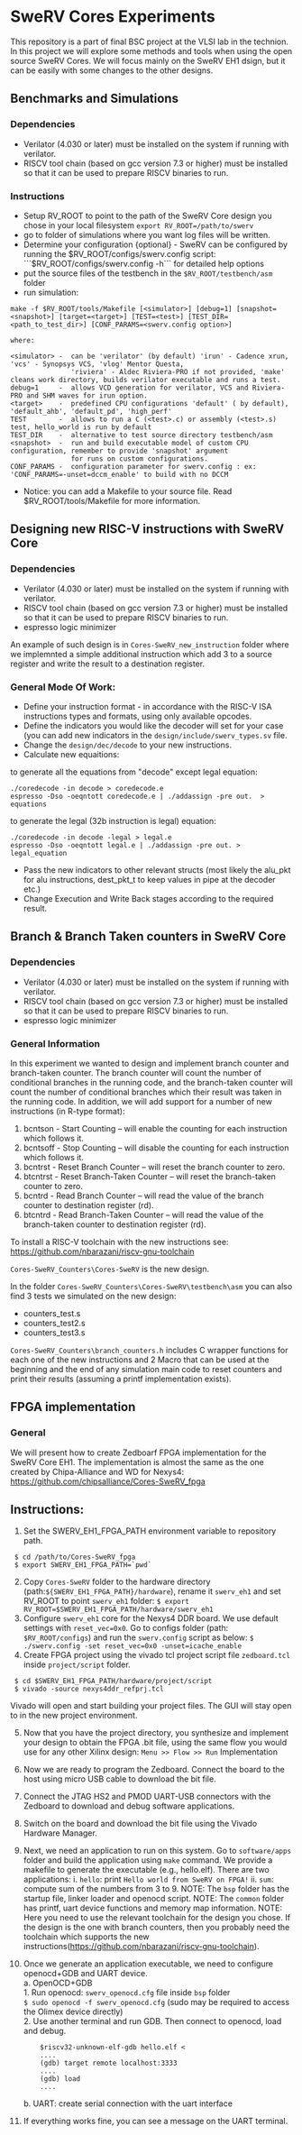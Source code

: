 # SweRV Cores Experiments

This repository is a part of final BSC project at the VLSI lab in the technion.
In this project we will explore some methods and tools when using the open source SweRV Cores.
We will focus mainly on the SweRV EH1 dsign, but it can be easily with some changes to the other designs.

## Benchmarks and Simulations
### Dependencies
* Verilator (4.030 or later) must be installed on the system if running with verilator.
* RISCV tool chain (based on gcc version 7.3 or higher) must be installed so that it can be used to prepare RISCV binaries to run.
### Instructions
* Setup RV_ROOT to point to the path of the SweRV Core design you chose in your local filesystem
```export RV_ROOT=/path/to/swerv```
* go to folder of simulations where you want log files will be written.
* Determine your configuration {optional} - SweRV can be configured by running the $RV_ROOT/configs/swerv.config script:
```$RV_ROOT/configs/swerv.config -h``` for detailed help options
* put the source files of the testbench in the ```$RV_ROOT/testbench/asm``` folder
* run simulation:
```
make -f $RV_ROOT/tools/Makefile [<simulator>] [debug=1] [snapshot=<snapshot>] [target=<target>] [TEST=<test>] [TEST_DIR=<path_to_test_dir>] [CONF_PARAMS=<swerv.config option>]

where:

<simulator> -  can be 'verilator' (by default) 'irun' - Cadence xrun, 'vcs' - Synopsys VCS, 'vlog' Mentor Questa,
               'riviera' - Aldec Riviera-PRO if not provided, 'make' cleans work directory, builds verilator executable and runs a test.
debug=1     -  allows VCD generation for verilator, VCS and Riviera-PRO and SHM waves for irun option.
<target>    -  predefined CPU configurations 'default' ( by default), 'default_ahb', 'default_pd', 'high_perf'
TEST        -  allows to run a C (<test>.c) or assembly (<test>.s) test, hello_world is run by default 
TEST_DIR    -  alternative to test source directory testbench/asm
<snapshot>  -  run and build executable model of custom CPU configuration, remember to provide 'snapshot' argument 
               for runs on custom configurations.
CONF_PARAMS -  configuration parameter for swerv.config : ex: 'CONF_PARAMS=-unset=dccm_enable' to build with no DCCM
```
* Notice: you can add a Makefile to your source file. Read $RV_ROOT/tools/Makefile for more information.


## Designing new RISC-V instructions with SweRV Core 
### Dependencies
* Verilator (4.030 or later) must be installed on the system if running with verilator.
* RISCV tool chain (based on gcc version 7.3 or higher) must be installed so that it can be used to prepare RISCV binaries to run.
* espresso logic minimizer

An example of such design is in ```Cores-SweRV_new_instruction``` folder where we implemnted a simple additional instruction which add 3 to a source register and write the result to a destination register.

### General Mode Of Work:
* Define your instruction format - in accordance with the RISC-V ISA instructions types and formats, using only available opcodes.
* Define the indicators you would like the decoder will set for your case (you can add new indicators in the ```design/include/swerv_types.sv``` file.
* Change the ```design/dec/decode``` to your new instructions.
* Calculate new equaitions:

 to generate all the equations from "decode" except legal equation:
```
./coredecode -in decode > coredecode.e
espresso -Dso -oeqntott coredecode.e | ./addassign -pre out.  > equations
```
   to generate the legal (32b instruction is legal) equation:
```
./coredecode -in decode -legal > legal.e
espresso -Dso -oeqntott legal.e | ./addassign -pre out. > legal_equation
```
* Pass the new indicators to other relevant structs (most likely the alu_pkt for alu instructions, dest_pkt_t to keep values in pipe at the decoder etc.)
* Change Execution and Write Back stages according to the required result.


## Branch & Branch Taken counters in SweRV Core
### Dependencies
* Verilator (4.030 or later) must be installed on the system if running with verilator.
* RISCV tool chain (based on gcc version 7.3 or higher) must be installed so that it can be used to prepare RISCV binaries to run.
* espresso logic minimizer

### General Information
In this experiment we wanted to design and implement branch counter and branch-taken counter. The branch counter will count the number of conditional branches in the running code, and the branch-taken counter will count the number of conditional branches which their result was taken in the running code.
In addition, we will add support for a number of new instructions (in R-type format):
1.	bcntson  - Start Counting – will enable the counting for each instruction which follows it.
2.	bcntsoff - Stop Counting – will disable the counting for each instruction which follows it.
3.	bcntrst  - Reset Branch Counter – will reset the branch counter to zero.
4.	btcntrst - Reset Branch-Taken Counter – will reset the branch-taken counter to zero.
5.	bcntrd   - Read Branch Counter – will read the value of the branch counter to destination register (rd).
6.	btcntrd  - Read Branch-Taken Counter –  will read the value of the branch-taken counter to destination register (rd).

To install a RISC-V toolchain with the new instructions see: https://github.com/nbarazani/riscv-gnu-toolchain

```Cores-SweRV_Counters\Cores-SweRV``` is the new design.

In the folder ```Cores-SweRV_Counters\Cores-SweRV\testbench\asm``` you can also find 3 tests we simulated on the new design:
* counters_test.s
* counters_test2.s
* counters_test3.s

```Cores-SweRV_Counters\branch_counters.h``` includes C wrapper functions for each one of the new instructions and 2 Macro that can be used at the beginning and the end of any simulation main code to reset counters and print their results (assuming a printf implementation exists).

## FPGA implementation
### General
We will present how to create Zedboarf FPGA implementation for the SweRV Core EH1.
The implementation is almost the same as the one created by Chipa-Alliance and WD for Nexys4: https://github.com/chipsalliance/Cores-SweRV_fpga

## Instructions:
1. Set the SWERV_EH1_FPGA_PATH environment variable to repository path.
```
 $ cd /path/to/Cores-SweRV_fpga 
 $ export SWERV_EH1_FPGA_PATH=`pwd`
```
2. Copy ```Cores-SweRV``` folder to the hardware directory (path:```${SWERV_EH1_FPGA_PATH}/hardware```), rename it ```swerv_eh1``` and set RV_ROOT to point ```swerv_eh1``` folder:
```$ export RV_ROOT=$SWERV_EH1_FPGA_PATH/hardware/swerv_eh1```
3. Configure ```swerv_eh1``` core for the Nexys4 DDR board. We use default settings with ```reset_vec=0x0```.
Go to configs folder (path: ```$RV_ROOT/configs```) and run the ```swerv.config``` script as below:
```$ ./swerv.config -set reset_vec=0x0 -unset=icache_enable```
4. Create FPGA project using the vivado tcl project script file ```zedboard.tcl``` inside ```project/script``` folder.
```
 $ cd $SWERV_EH1_FPGA_PATH/hardware/project/script
 $ vivado -source nexys4ddr_refprj.tcl
```

Vivado will open and start building your project files. The GUI will stay open to in the new project environment.

5. Now that you have the project directory, you synthesize and implement your design to obtain the FPGA .bit file, using the same flow you would use for any other Xilinx design: ```Menu >> Flow >> Run``` Implementation

6. Now we are ready to program the Zedboard. Connect the board to the host using micro USB cable to download the bit file.

7.	Connect the JTAG HS2 and PMOD UART-USB connectors with the Zedboard to download and debug software applications.

8.	Switch on the board and download the bit file using the Vivado Hardware Manager.

9. Next, we need an application to run on this system. Go to ```software/apps``` folder and build the application using ```make``` command. We provide a makefile to generate the executable (e.g., hello.elf).
There are two applications:
	i. ```hello```: print ```Hello world from SweRV on FPGA!```
	ii. ```sum```: compute sum of the numbers from 3 to 9.
	NOTE: The ```bsp``` folder has the startup file, linker loader and openocd script.
	NOTE: The ```common``` folder has printf, uart device functions and memory map information.
	NOTE: Here you need to use the relevant toolchain for the design you chose. If the design is the one with branch counters, then you probably need the toolchain which supports the new instructions(https://github.com/nbarazani/riscv-gnu-toolchain).

10. Once we generate an application executable, we need to configure openocd+GDB and UART device.  
    a. OpenOCD+GDB   
	    1. Run openocd: `swerv_openocd.cfg` file inside `bsp` folder  
	    `$ sudo openocd -f swerv_openocd.cfg` (sudo may be required to access the Olimex device directly)  
  	    2. Use another terminal and run GDB. Then connect to openocd, 
		   load and debug.
		   
            $riscv32-unknown-elf-gdb hello.elf < 
			....		 
			(gdb) target remote localhost:3333
			....
			(gdb) load
		    ....
		

	b. UART: create serial connection with the uart interface 

11.	If everything works fine, you can see a message on the UART terminal.
    
